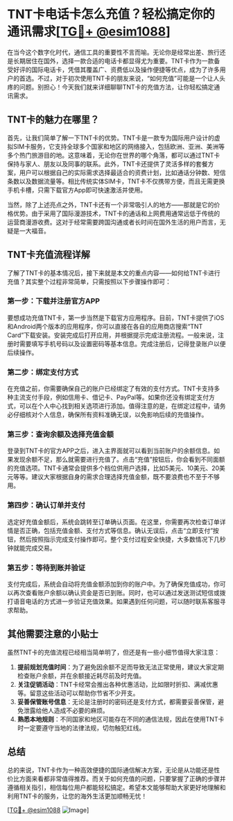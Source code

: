 # TNT卡电话卡怎么充值？轻松搞定你的通讯需求[[TG💪+ @esim1088](https://t.me/s/esim1088)]

在当今这个数字化时代，通信工具的重要性不言而喻。无论你是经常出差、旅行还是长期居住在国外，选择一款合适的电话卡都显得尤为重要。TNT卡作为一款备受好评的国际电话卡，凭借其覆盖广、资费低以及操作便捷等优点，成为了许多用户的首选。不过，对于初次使用TNT卡的朋友来说，“如何充值”可能是一个让人头疼的问题。别担心！今天我们就来详细聊聊TNT卡的充值方法，让你轻松搞定通讯需求。

## TNT卡的魅力在哪里？

首先，让我们简单了解一下TNT卡的优势。TNT卡是一款专为国际用户设计的虚拟SIM卡服务，它支持全球多个国家和地区的网络接入，包括欧洲、亚洲、美洲等多个热门旅游目的地。这意味着，无论你在世界的哪个角落，都可以通过TNT卡保持与家人、朋友以及同事的联系。此外，TNT卡还提供了灵活多样的套餐方案，用户可以根据自己的实际需求选择最适合的资费计划，比如通话分钟数、短信条数以及数据流量等。相比传统实体SIM卡，TNT卡不仅携带方便，而且无需更换手机卡槽，只需下载官方App即可快速激活并使用。

当然，除了上述亮点之外，TNT卡还有一个非常吸引人的地方——那就是它的价格优势。由于采用了国际漫游技术，TNT卡的通话和上网费用通常远低于传统的运营商漫游收费。这对于经常需要跨国沟通或者长时间在国外生活的用户而言，无疑是一大福音。

## TNT卡充值流程详解

了解了TNT卡的基本情况后，接下来就是本文的重点内容——如何给TNT卡进行充值？其实整个过程非常简单，只需按照以下步骤操作即可：

### 第一步：下载并注册官方APP
要想成功充值TNT卡，第一步当然是下载官方应用程序。目前，TNT卡提供了iOS和Android两个版本的应用程序，你可以直接在各自的应用商店搜索“TNT Card”下载安装。安装完成后打开应用，并根据提示完成注册流程。一般来说，注册时需要填写手机号码以及设置密码等基本信息。完成注册后，记得登录账户以便后续操作。

### 第二步：绑定支付方式
在充值之前，你需要确保自己的账户已经绑定了有效的支付方式。TNT卡支持多种主流支付手段，例如信用卡、借记卡、PayPal等。如果你还没有绑定支付方式，可以在个人中心找到相关选项进行添加。值得注意的是，在绑定过程中，请务必仔细核对个人信息，确保所有资料准确无误，以免影响后续的充值操作。

### 第三步：查询余额及选择充值金额
登录到TNT卡的官方APP之后，进入主界面就可以看到当前账户的余额信息。如果发现余额不足，那么就需要进行充值了。点击“充值”按钮后，你会看到不同面额的充值选项。TNT卡通常会提供多个档位供用户选择，比如5美元、10美元、20美元等等。建议大家根据自身的需求合理选择充值金额，既不要浪费也不至于不够用。

### 第四步：确认订单并支付
选定好充值金额后，系统会跳转至订单确认页面。在这里，你需要再次检查订单详情是否正确，包括充值金额、支付方式等信息。确认无误后，点击“立即支付”按钮，然后按照指示完成支付操作即可。整个支付过程安全快捷，大多数情况下几秒钟就能完成交易。

### 第五步：等待到账并验证
支付完成后，系统会自动将充值金额添加到你的账户中。为了确保充值成功，你可以再次查看账户余额以确认资金是否已到账。同时，也可以通过发送测试短信或拨打语音电话的方式进一步验证充值效果。如果遇到任何问题，可以随时联系客服寻求帮助。

## 其他需要注意的小贴士

虽然TNT卡的充值流程已经相当简单明了，但还是有一些小细节值得大家注意：

1. **提前规划充值时间**：为了避免因余额不足而导致无法正常使用，建议大家定期检查账户余额，并在余额接近耗尽前及时充值。
2. **关注促销活动**：TNT卡经常会推出各种优惠活动，比如限时折扣、满减优惠等。留意这些活动可以帮助你节省不少开支。
3. **妥善保管账号信息**：无论是注册时的密码还是支付方式，都需要妥善保管，避免泄露给他人造成不必要的麻烦。
4. **熟悉本地规则**：不同国家和地区可能存在不同的通信法规，因此在使用TNT卡时一定要遵守当地的法律法规，切勿触犯红线。

## 总结

总的来说，TNT卡作为一种高效便捷的国际通信解决方案，无论是从功能还是性价比方面来看都非常值得推荐。而关于如何充值的问题，只要掌握了正确的步骤并遵循相关指引，相信每位用户都能轻松搞定。希望本文能够帮助大家更好地理解和利用TNT卡的服务，让您的海外生活更加顺畅无忧！

[[TG💪+ @esim1088](https://t.me/s/esim1088) ![Image](https://i.postimg.cc/4NQfJmqS/Snipaste-2025-05-13-00-14-12.png)]